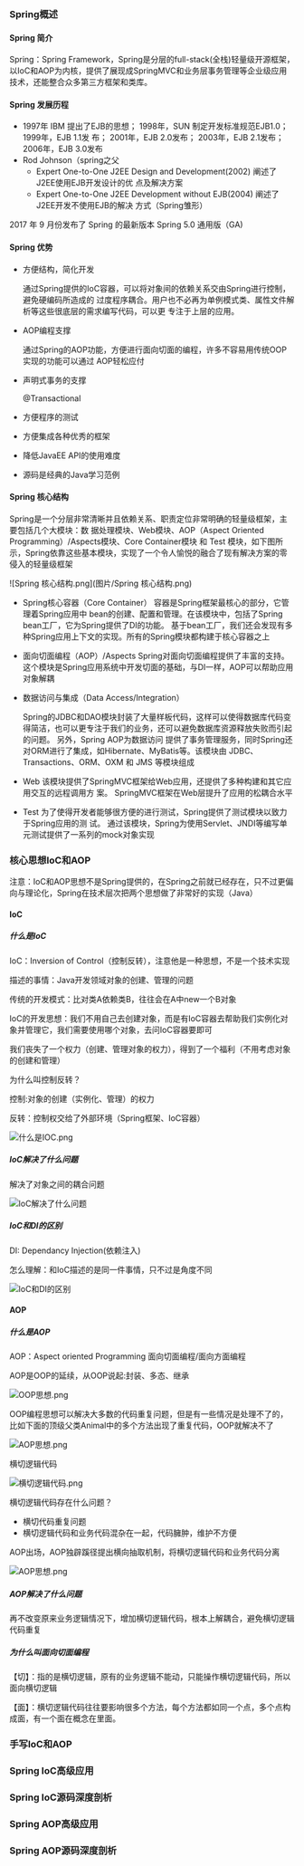 ### Spring概述

#### Spring 简介

Spring：Spring Framework，Spring是分层的full-stack(全栈)轻量级开源框架，以IoC和AOP为内核，提供了展现成SpringMVC和业务层事务管理等企业级应用技术，还能整合众多第三方框架和类库。

#### Spring 发展历程

* 1997年 IBM 提出了EJB的思想； 1998年，SUN 制定开发标准规范EJB1.0； 1999年，EJB 1.1发 布； 2001年，EJB 2.0发布； 2003年，EJB 2.1发布； 2006年，EJB 3.0发布
* Rod Johnson（spring之⽗
  * Expert One-to-One J2EE Design and Development(2002) 阐述了J2EE使⽤EJB开发设计的优 点及解决⽅案 
  * Expert One-to-One J2EE Development without EJB(2004) 阐述了J2EE开发不使⽤EJB的解决 ⽅式（Spring雏形） 

2017 年 9 ⽉份发布了 Spring 的最新版本 Spring 5.0 通⽤版（GA)

#### Spring 优势

* 方便结构，简化开发

  通过Spring提供的IoC容器，可以将对象间的依赖关系交由Spring进⾏控制，避免硬编码所造成的 过度程序耦合。⽤户也不必再为单例模式类、属性⽂件解析等这些很底层的需求编写代码，可以更 专注于上层的应⽤。

* AOP编程支撑

  通过Spring的AOP功能，⽅便进⾏⾯向切⾯的编程，许多不容易⽤传统OOP实现的功能可以通过 AOP轻松应付

* 声明式事务的支撑

  @Transactional

* 方便程序的测试

* 方便集成各种优秀的框架

* 降低JavaEE API的使用难度

* 源码是经典的Java学习范例

#### Spring 核心结构

Spring是⼀个分层⾮常清晰并且依赖关系、职责定位⾮常明确的轻量级框架，主要包括⼏个⼤模块：数 据处理模块、Web模块、AOP（Aspect Oriented Programming）/Aspects模块、Core Container模块 和 Test 模块，如下图所示，Spring依靠这些基本模块，实现了⼀个令⼈愉悦的融合了现有解决⽅案的零 侵⼊的轻量级框架

![Spring 核心结构.png](图片/Spring 核心结构.png)

* Spring核⼼容器（Core Container） 容器是Spring框架最核⼼的部分，它管理着Spring应⽤中 bean的创建、配置和管理。在该模块中，包括了Spring bean⼯⼚，它为Spring提供了DI的功能。 基于bean⼯⼚，我们还会发现有多种Spring应⽤上下⽂的实现。所有的Spring模块都构建于核⼼容器之上

* ⾯向切⾯编程（AOP）/Aspects Spring对⾯向切⾯编程提供了丰富的⽀持。这个模块是Spring应⽤系统中开发切⾯的基础，与DI⼀样，AOP可以帮助应⽤对象解耦

* 数据访问与集成（Data Access/Integration） 

  Spring的JDBC和DAO模块封装了⼤量样板代码，这样可以使得数据库代码变得简洁，也可以更专注于我们的业务，还可以避免数据库资源释放失败⽽引起的问题。 另外，Spring AOP为数据访问 提供了事务管理服务，同时Spring还对ORM进⾏了集成，如Hibernate、MyBatis等。该模块由 JDBC、Transactions、ORM、OXM 和 JMS 等模块组成

* Web 该模块提供了SpringMVC框架给Web应⽤，还提供了多种构建和其它应⽤交互的远程调⽤⽅ 案。 SpringMVC框架在Web层提升了应⽤的松耦合⽔平

* Test 为了使得开发者能够很⽅便的进⾏测试，Spring提供了测试模块以致⼒于Spring应⽤的测 试。 通过该模块，Spring为使⽤Servlet、JNDI等编写单元测试提供了⼀系列的mock对象实现

### 核心思想IoC和AOP

注意：IoC和AOP思想不是Spring提供的，在Spring之前就已经存在，只不过更偏向与理论化，Spring在技术层次把两个思想做了非常好的实现（Java）

#### IoC

##### 什么是IoC

IoC：Inversion of Control（控制反转），注意他是一种思想，不是一个技术实现

描述的事情：Java开发领域对象的创建、管理的问题

传统的开发模式：比对类A依赖类B，往往会在A中new一个B对象

IoC的开发思想：我们不用自己去创建对象，而是有IoC容器去帮助我们实例化对象并管理它，我们需要使用哪个对象，去问IoC容器要即可 

我们丧失了一个权力（创建、管理对象的权力），得到了一个福利（不用考虑对象的创建和管理）

为什么叫控制反转？

控制:对象的创建（实例化、管理）的权力

反转：控制权交给了外部环境（Spring框架、IoC容器）

![什么是IOC.png](图片/什么是IOC.png)

##### IoC解决了什么问题

解决了对象之间的耦合问题

![IoC解决了什么问题](图片/IoC解决了什么问题.png)

##### IoC和DI的区别

DI: Dependancy Injection(依赖注入)

怎么理解：和IoC描述的是同一件事情，只不过是角度不同

![IoC和DI的区别](图片/IoC和DI的区别.png)

#### AOP

##### 什么是AOP

AOP：Aspect oriented Programming 面向切面编程/面向方面编程

AOP是OOP的延续，从OOP说起:封装、多态、继承

![OOP思想.png](图片/OOP思想.png)

 OOP编程思想可以解决大多数的代码重复问题，但是有一些情况是处理不了的，比如下面的顶级父类Animal中的多个方法出现了重复代码，OOP就解决不了

![AOP思想.png](图片/AOP1.png)

横切逻辑代码

![横切逻辑代码.png](图片/横切逻辑代码.png)

横切逻辑代码存在什么问题？

* 横切代码重复问题
* 横切逻辑代码和业务代码混杂在一起，代码臃肿，维护不方便

AOP出场，AOP独辟蹊径提出横向抽取机制，将横切逻辑代码和业务代码分离

![AOP思想.png](图片/AOP2.png)

##### AOP解决了什么问题

再不改变原来业务逻辑情况下，增加横切逻辑代码，根本上解耦合，避免横切逻辑代码重复

##### 为什么叫面向切面编程

【切】：指的是横切逻辑，原有的业务逻辑不能动，只能操作横切逻辑代码，所以面向横切逻辑

【面】：横切逻辑代码往往要影响很多个方法，每个方法都如同一个点，多个点构成面，有一个面在概念在里面。

### 手写IoC和AOP







### Spring IoC高级应用





### Spring IoC源码深度剖析





### Spring AOP高级应用





### Spring AOP源码深度剖析





